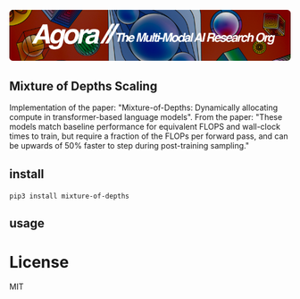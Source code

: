 [![Multi-Modality](agorabanner.png)](https://discord.gg/qUtxnK2NMf)

## Mixture of Depths Scaling
Implementation of the paper: "Mixture-of-Depths: Dynamically allocating compute in transformer-based language models". From the paper: "These models match baseline performance for equivalent FLOPS and wall-clock times to train, but require a fraction of the FLOPs per forward pass, and can be upwards of 50% faster to step during post-training sampling."


## install 
`pip3 install mixture-of-depths`

## usage


# License
MIT
